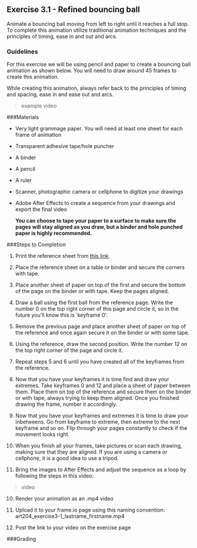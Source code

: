 ## Exercise 3.1 - Refined bouncing ball

Animate a bouncing ball moving from left to right until it reaches a full stop. To complete this animation utilize traditional animation techniques and the principles of timing, ease in and out and arcs.

### Guidelines
For this exercise we will be using pencil and paper to create a bouncing ball animation as shown below. You will need to draw around 45 frames to create this animation.

While creating this animation, always refer back to the principles of timing and spacing, ease in and ease out and arcs.

> example video

###Materials

- Very light grammage paper. You will need at least one sheet for each frame of animation
- Transparent adhesive tape/hole puncher
- A binder
- A pencil
- A ruler
- Scanner, photographic camera or cellphone to digitize your drawings
- Adobe After Effects to create a sequence from your drawings and export the final video

    **You can choose to tape your paper to a surface to make sure the pages will stay aligned as you draw, but a binder and hole punched paper is highly recommended.**

###Steps to Completion

1. Print the reference sheet from [this link](https://github.com/gibias/ART204/raw/master/reference_sheet.pdf).

2. Place the reference sheet on a table or binder and secure the corners with tape.

3. Place another sheet of paper on top of the first and secure the bottom of the page on the binder or with tape. Keep the pages aligned.

4. Draw a ball using the first ball from the reference page. Write the number 0 on the top right corner of this page and circle it, so in the future you'll know this is 'keyframe 0'.

5. Remove the previous page and place another sheet of paper on top of the reference and once again secure it on the binder or with some tape.

6. Using the reference, draw the second position. Write the number 12 on the top right corner of the page and circle it.

7. Repeat steps 5 and 6 until you have created all of the keyframes from the reference.

8. Now that you have your keyframes it is time find and draw your extremes. Take keyframes 0 and 12 and place a sheet of paper between them. Place them on top of the reference and secure them on the binder or with tape, always trying to keep them aligned. Once you finished drawing the frame, number it accordingly.

8. Now that you have your keyframes and extremes it is time to draw your inbetweens. Go from keyframe to extreme, then extreme to the next keyframe and so on. Flip through your pages constantly to check if the movement looks right.

8. When you finish all your frames, take pictures or scan each drawing, making sure that they are aligned. If you are using a camera or cellphone, it is a good idea to use a tripod.

9. Bring the images to After Effects and adjust the sequence as a loop by following the steps in this video:
>video

10. Render your animation as an .mp4 video

11. Upload it to your frame.io page using this naming convention:
art204_exercise3-1_lastname_firstname.mp4

12. Post the link to your video on the exercise page

###Grading